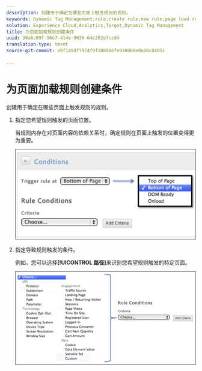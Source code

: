 ```yaml
---
description: 创建用于确定在哪些页面上触发规则的规则。
keywords: Dynamic Tag Management;rule;create rule;new rule;page load rule
solution: Experience Cloud,Analytics,Target,Dynamic Tag Management
title: 为页面加载规则创建条件
uuid: 30a6c69f-56e7-414e-9636-64c262e7ccd4
translation-type: tm+mt
source-git-commit: ebf149df7974f9f2889b6fe938088eda90c84051

---
```



# 为页面加载规则创建条件

创建用于确定在哪些页面上触发规则的规则。

1. 指定您希望规则触发的页面位置。

   当规则内存在对页面内容的依赖关系时，确定规则在页面上触发的位置变得更为重要。

   ![](assets/conditions-page-load-rules1.png)

1. 指定导致规则触发的条件。

   例如，您可以选择&#x200B;**[!UICONTROL 路径]**&#x200B;来识别您希望规则触发的特定页面。

   ![](assets/conditions-page-load-rules2.png)

